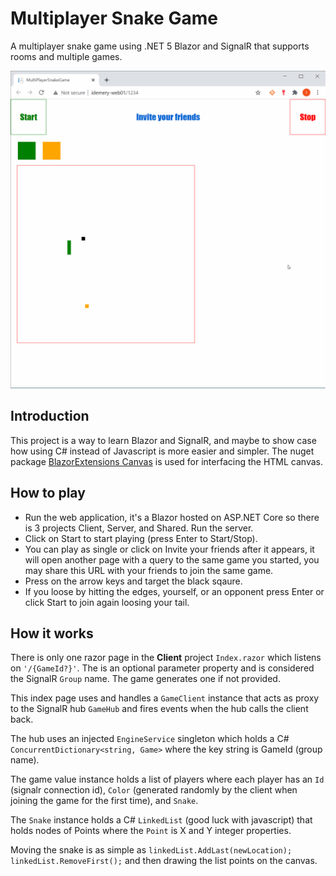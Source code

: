 # Multiplayer Snake Game
A multiplayer snake game using .NET 5 Blazor and SignalR that supports rooms and multiple games.

![Multiplayer Snake Game](./MultiplayerSnakeGame.gif)

## Introduction
This project is a way to learn Blazor and SignalR, and maybe to show case how using C# instead of Javascript is more easier and simpler. The nuget package [BlazorExtensions Canvas](https://github.com/BlazorExtensions/Canvas) is used for interfacing the HTML canvas.

## How to play
- Run the web application, it's a Blazor hosted on ASP.NET Core so there is 3 projects Client, Server, and Shared. Run the server.
- Click on Start to start playing (press Enter to Start/Stop).
- You can play as single or click on Invite your friends after it appears, it will open another page with a query to the same game you started, you may share this URL with your friends to join the same game.
- Press on the arrow keys and target the black sqaure.
- If you loose by hitting the edges, yourself, or an opponent press Enter or click Start to join again loosing your tail.

## How it works
There is only one razor page in the **Client** project `Index.razor` which listens on `'/{GameId?}'`. The is an optional parameter property and is considered the SignalR `Group` name. The game generates one if not provided.

This index page uses and handles a `GameClient` instance that acts as proxy to the SignalR hub `GameHub` and fires events when the hub calls the client back.

The hub uses an injected `EngineService` singleton which holds a C# `ConcurrentDictionary<string, Game>` where the key string is GameId (group name).

The game value instance holds a list of players where each player has an `Id` (signalr connection id), `Color` (generated randomly by the client when joining the game for the first time), and `Snake`.

The `Snake` instance holds a C# `LinkedList` (good luck with javascript) that holds nodes of Points where the `Point` is X and Y integer properties.

Moving the snake is as simple as `linkedList.AddLast(newLocation); linkedList.RemoveFirst();` and then drawing the list points on the canvas.

